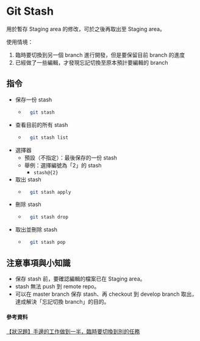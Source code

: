 # Git Stash

用於暫存 Staging area 的修改，可於之後再取出至 Staging area。  

使用情境：  
1. 臨時要切換到另一個 branch 進行開發，但是要保留目前 branch 的進度
2. 已經做了一些編輯，才發現忘記切換至原本預計要編輯的 branch

## 指令
- 保存一份 stash
    - ```bash
        git stash
        ```
- 查看目前的所有 stash
    - ```bash
        git stash list
        ```
- 選擇器
    - 預設（不指定）：最後保存的一份 stash
    - 舉例：選擇編號為「2」的 stash
        - `stash@{2}`
- 取出 stash
    - ```bash
        git stash apply
        ```
- 刪除 stash
    - ```bash
        git stash drop
        ```
- 取出並刪除 stash
    - ```bash
        git stash pop
        ```
## 注意事項與小知識
- 保存 stash 前，要確認編輯的檔案已在 Staging area。
- stash 無法 push 到 remote repo。
- 可以在 master branch 保存 stash、再 checkout 到 develop branch 取出，達成解決「忘記切換 branch」的目的。


#### 參考資料
[【狀況題】手邊的工作做到一半，臨時要切換到別的任務](https://gitbook.tw/chapters/faq/stash)